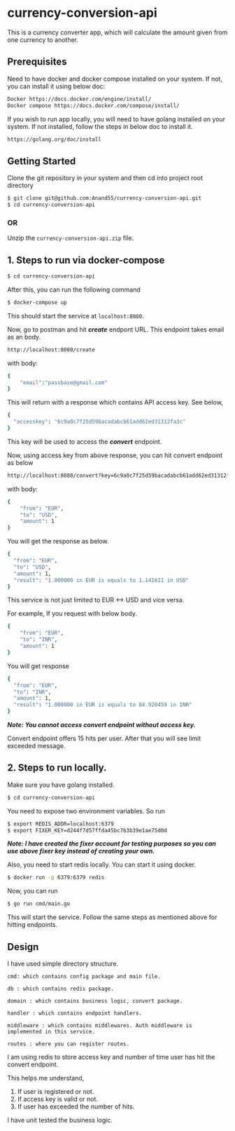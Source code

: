 # currency-conversion-api

This is a currency converter app, which will calculate the amount given from one currency to another.

## Prerequisites

Need to have docker and docker compose installed on your system. If not, you can install it using below doc:

```bash
Docker https://docs.docker.com/engine/install/
Docker compose https://docs.docker.com/compose/install/
```

If you wish to run app locally, you will need to have golang installed on your system. If not installed, follow the steps in below doc to install it.

```bash
https://golang.org/doc/install
```

## Getting Started

Clone the git repository in your system and then cd into project root directory

```bash
$ git clone git@github.com:Anand55/currency-conversion-api.git
$ cd currency-conversion-api
```

### OR

Unzip the `currency-conversion-api.zip` file.

## 1. Steps to run via docker-compose

```bash
$ cd currency-conversion-api
```

After this, you can run the following command

```bash
$ docker-compose up
```

This should start the service at `localhost:8080`.

Now, go to postman and hit **_create_** endpont URL. This endpoint takes email as an body.

```bash
http://localhost:8080/create
```

with body:

```bash
{
    "email":"passbase@gmail.com"
}
```

This will return with a response which contains API access key. See below,

```bash
{
  "accesskey": "6c9a0c7f25d59bacadabcb61add62ed31312fa3c"
}
```

This key will be used to access the **_convert_** endpoint.

Now, using access key from above response, you can hit convert endpoint as below

```bash
http://localhost:8080/convert?key=6c9a0c7f25d59bacadabcb61add62ed31312fa3c
```

with body:

```bash
{
    "from": "EUR",
    "to": "USD",
    "amount": 1
}
```

You will get the response as below.

```bash
{
  "from": "EUR",
  "to": "USD",
  "amount": 1,
  "result": "1.000000 in EUR is equals to 1.141611 in USD"
}
```

This service is not just limited to EUR <-> USD and vice versa.

For example, If you request with below body.

```bash
{
    "from": "EUR",
    "to": "INR",
    "amount": 1
}
```

You will get response

```bash
{
  "from": "EUR",
  "to": "INR",
  "amount": 1,
  "result": "1.000000 in EUR is equals to 84.920459 in INR"
}
```

**_Note: You cannot access convert endpoint without access key._**

Convert endpoint offers 15 hits per user. After that you will see limit exceeded message.

## 2. Steps to run locally.

Make sure you have golang installed.

```bash
$ cd currency-conversion-api
```

You need to expose two environment variables. So run

```bash
$ export REDIS_ADDR=localhost:6379
$ export FIXER_KEY=d244f7d57ffda45bc7b3b39e1ae75d0d
```

**_Note: I have created the fixer account for testing purposes so you can use above fixer key instead of creating your own._**

Also, you need to start redis locally. You can start it using docker.

```bash
$ docker run -p 6379:6379 redis
```

Now, you can run

```bash
$ go run cmd/main.go
```

This will start the service. Follow the same steps as mentioned above for hitting endpoints.

## Design

I have used simple directory structure.

```
cmd: which contains config package and main file.
```

```
db : which contains redis package.
```

```
domain : which contains business logic, convert package.
```

```
handler : which contains endpoint handlers.
```

```
middleware : which contains middlewares. Auth middleware is implemented in this service.
```

```
routes : where you can register routes.
```

I am using redis to store access key and number of time user has hit the convert endpoint.

This helps me understand,

1. If user is registered or not.
2. If access key is valid or not.
3. If user has exceeded the number of hits.

I have unit tested the business logic.
